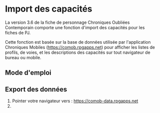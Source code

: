 # Import des capacités

La version 3.6 de la fiche de personnage Chroniques Oubliées Contemporain comporte une fonction d'import des capacités pour les fiches de PJ.

Cette fonction est basée sur la base de données utilisée par l'application Chroniques Mobiles (https://comob.rpgapps.net) pour afficher les listes de profils, de voies, et les descriptions des capacités sur tout navigateur de bureau ou mobile.

## Mode d'emploi

## Export des données

 1. Pointer votre navigateur vers : https://comob-data.rpgapps.net
 2. 

<!--stackedit_data:
eyJoaXN0b3J5IjpbLTEzNzMxMzY4NDUsMTI1MTg5MjI2XX0=
-->